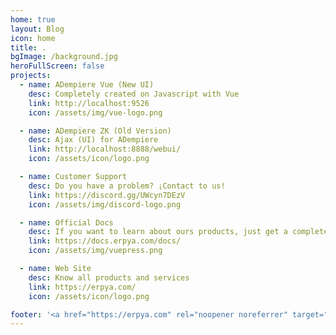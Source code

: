 ```yaml
---
home: true
layout: Blog
icon: home
title: .
bgImage: /background.jpg
heroFullScreen: false
projects:
  - name: ADempiere Vue (New UI)
    desc: Completely created on Javascript with Vue
    link: http://localhost:9526
    icon: /assets/img/vue-logo.png

  - name: ADempiere ZK (Old Version)
    desc: Ajax (UI) for ADempiere
    link: http://localhost:8888/webui/
    icon: /assets/icon/logo.png

  - name: Customer Support
    desc: Do you have a problem? ¡Contact to us!
    link: https://discord.gg/UWcyn7DEzV
    icon: /assets/img/discord-logo.png

  - name: Official Docs
    desc: If you want to learn about ours products, just get a complete guide
    link: https://docs.erpya.com/docs/
    icon: /assets/img/vuepress.png

  - name: Web Site
    desc: Know all products and services
    link: https://erpya.com/
    icon: /assets/icon/logo.png

footer: '<a href="https://erpya.com" rel="noopener noreferrer" target="_blank">ERP Consultores y Asociados, C.A.</a> | <a href="/about">About</a>'
---
```

